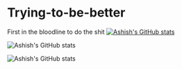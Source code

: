 # Trying-to-be-better
First in the bloodline to do the shit
[![Ashish's GitHub stats](https://github-readme-stats.vercel.app/api?username=ashish01-dev)](https://github.com/ashish01-dev/github-readme-stats)


![Ashish's GitHub stats](https://github-readme-stats.vercel.app/api?username=ashish01-dev&show_icons=true&theme=gruvbox)

![Ashish's GitHub stats](https://github-readme-stats.vercel.app/api?username=ashish01-dev&commits_year=2025)
